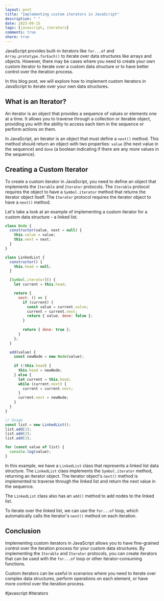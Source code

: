 ```yaml
---
layout: post
title: "Implementing custom iterators in JavaScript"
description: " "
date: 2023-09-15
tags: [javascript, iterators]
comments: true
share: true
---
```


JavaScript provides built-in iterators like `for...of` and `Array.prototype.forEach()` to iterate over data structures like arrays and objects. However, there may be cases where you need to create your own custom iterator to iterate over a custom data structure or to have better control over the iteration process.

In this blog post, we will explore how to implement custom iterators in JavaScript to iterate over your own data structures.

## What is an Iterator?

An iterator is an object that provides a sequence of values or elements one at a time. It allows you to traverse through a collection or iterable object, providing you with the ability to access each item in the sequence or perform actions on them.

In JavaScript, an iterator is an object that must define a `next()` method. This method should return an object with two properties: `value` (the next value in the sequence) and `done` (a boolean indicating if there are any more values in the sequence).

## Creating a Custom Iterator

To create a custom iterator in JavaScript, you need to define an object that implements the `Iterable` and `Iterator` protocols. The `Iterable` protocol requires the object to have a `Symbol.iterator` method that returns the iterator object itself. The `Iterator` protocol requires the iterator object to have a `next()` method.

Let's take a look at an example of implementing a custom iterator for a custom data structure - a linked list.

```javascript
class Node {
  constructor(value, next = null) {
    this.value = value;
    this.next = next;
  }
}

class LinkedList {
  constructor() {
    this.head = null;
  }

  [Symbol.iterator]() {
    let current = this.head;

    return {
      next: () => {
        if (current) {
          const value = current.value;
          current = current.next;
          return { value, done: false };
        }
        
        return { done: true };
      }
    };
  }

  add(value) {
    const newNode = new Node(value);
    
    if (!this.head) {
      this.head = newNode;
    } else {
      let current = this.head;
      while (current.next) {
        current = current.next;
      }
      current.next = newNode;
    }
  }
}

// Usage
const list = new LinkedList();
list.add(1);
list.add(2);
list.add(3);

for (const value of list) {
  console.log(value);
}
```

In this example, we have a `LinkedList` class that represents a linked list data structure. The `LinkedList` class implements the `Symbol.iterator` method, returning an iterator object. The iterator object's `next()` method is implemented to traverse through the linked list and return the next value in the sequence.

The `LinkedList` class also has an `add()` method to add nodes to the linked list.

To iterate over the linked list, we can use the `for...of` loop, which automatically calls the iterator's `next()` method on each iteration.

## Conclusion

Implementing custom iterators in JavaScript allows you to have fine-grained control over the iteration process for your custom data structures. By implementing the `Iterable` and `Iterator` protocols, you can create iterators that can be used with the `for...of` loop or other iterator-consuming functions.

Custom iterators can be useful in scenarios where you need to iterate over complex data structures, perform operations on each element, or have more control over the iteration process.

#javascript #iterators